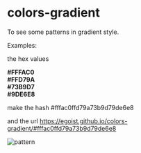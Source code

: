 # colors-gradient

To see some patterns in gradient style.

Examples:

the hex values

**#FFFAC0**  
**#FFD79A**  
**#73B9D7**  
**#9DE6E8**  

make the hash #fffac0ffd79a73b9d79de6e8

and the url https://egoist.github.io/colors-gradient/#fffac0ffd79a73b9d79de6e8

![pattern](http://r5.loli.io/ZZjAR3.png)
